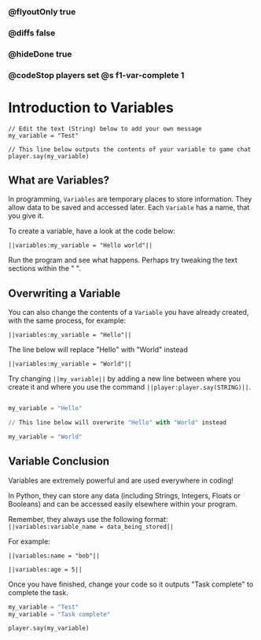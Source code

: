 ### @flyoutOnly true
### @diffs false
### @hideDone true
### @codeStop players set @s f1-var-complete 1


# Introduction to Variables


```template
// Edit the text (String) below to add your own message
my_variable = "Test" 

// This line below outputs the contents of your variable to game chat
player.say(my_variable)
```


## What are Variables?
In programming, `Variables` are temporary places to store information. They allow data to be saved and accessed later. Each `Variable` has a name, that you give it.   

To create a variable, have a look at the code below:

`||variables:my_variable = "Hello world"||`


Run the program and see what happens. Perhaps try tweaking the text sections within the " ".


## Overwriting a Variable

You can also change the contents of a `Variable` you have already created, with the same process, for example:

`||variables:my_variable = "Hello"||`

The line below will replace "Hello" with "World" instead

`||variables:my_variable = "World"||`

Try changing `||my_variable||` by adding a new line between where you create it and where you use the command `||player:player.say(STRING)||`.

```python

my_variable = "Hello"

// This line below will overwrite "Hello" with "World" instead

my_variable = "World"

```

## Variable Conclusion
Variables are extremely powerful and are used everywhere in coding!   

In Python, they can store any data (including Strings, Integers, Floats or Booleans) and can be accessed easily elsewhere within your program.   

Remember, they always use the following format: 
`||variables:variable_name = data_being_stored||`

For example:

`||variables:name = "bob"||`

`||variables:age = 5||`


Once you have finished, change your code so it outputs "Task complete" to complete the task.

```python
my_variable = "Test"
my_variable = "Task complete"

player.say(my_variable)
```
